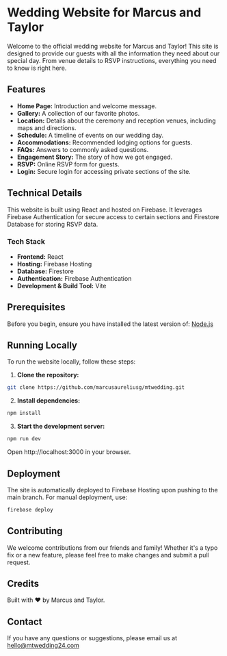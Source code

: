 # Wedding Website for Marcus and Taylor

Welcome to the official wedding website for Marcus and Taylor! This site is designed to provide our guests with all the information they need about our special day. From venue details to RSVP instructions, everything you need to know is right here.

## Features

- **Home Page:** Introduction and welcome message.
- **Gallery:** A collection of our favorite photos.
- **Location:** Details about the ceremony and reception venues, including maps and directions.
- **Schedule:** A timeline of events on our wedding day.
- **Accommodations:** Recommended lodging options for guests.
- **FAQs:** Answers to commonly asked questions.
- **Engagement Story:** The story of how we got engaged.
- **RSVP:** Online RSVP form for guests.
- **Login:** Secure login for accessing private sections of the site.

## Technical Details

This website is built using React and hosted on Firebase. It leverages Firebase Authentication for secure access to certain sections and Firestore Database for storing RSVP data.

### Tech Stack

- **Frontend:** React
- **Hosting:** Firebase Hosting
- **Database:** Firestore
- **Authentication:** Firebase Authentication
- **Development & Build Tool:** Vite

## Prerequisites

Before you begin, ensure you have installed the latest version of:
[Node.js](https://nodejs.org/en)

## Running Locally

To run the website locally, follow these steps:

1. **Clone the repository:**

```bash
git clone https://github.com/marcusaureliusg/mtwedding.git
```

2. **Install dependencies:**
```bash
npm install
```

3. **Start the development server:**
```bash
npm run dev
```
Open http://localhost:3000 in your browser.

## Deployment
The site is automatically deployed to Firebase Hosting upon pushing to the main branch. For manual deployment, use:
```bash
firebase deploy
```
## Contributing
We welcome contributions from our friends and family! Whether it's a typo fix or a new feature, please feel free to make changes and submit a pull request.

## Credits
Built with ♥ by Marcus and Taylor.

## Contact
If you have any questions or suggestions, please email us at hello@mtwedding24.com
